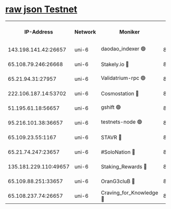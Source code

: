 [raw json Testnet](https://rpc-check.junot.stavr.tech/junot/rpc-junot-result.json)
=


<table><tr><th>IP-Address</th><th>Network</th><th>Moniker</th><th>Latest Block Height</th><th>Earliest Block Height</th><th>Catching Up</th><th>Tx Index</th><th>Voting Power</th><th>Scan Time</th></tr><tr><td>143.198.141.42:26657</td><td>uni-6</td><td>daodao_indexer 🟢</td><td>8539651</td><td>1</td><td>False</td><td>off</td><td>0</td><td>2024-03-03T23:42:36.743813262UTC</td></tr><tr><td>65.108.79.246:26668</td><td>uni-6</td><td>Stakely.io 🔴</td><td>8539647</td><td>1570872</td><td>False</td><td>on</td><td>11</td><td>2024-03-03T23:42:26.532139464UTC</td></tr><tr><td>65.21.94.31:27957</td><td>uni-6</td><td>Validatrium-rpc 🟢</td><td>8539645</td><td>2943363</td><td>False</td><td>on</td><td>0</td><td>2024-03-03T23:42:22.167377831UTC</td></tr><tr><td>222.106.187.14:53702</td><td>uni-6</td><td>Cosmostation 🔴</td><td>8539644</td><td>7473037</td><td>False</td><td>on</td><td>109003</td><td>2024-03-03T23:42:19.822784152UTC</td></tr><tr><td>51.195.61.18:56657</td><td>uni-6</td><td>gshift 🟢</td><td>8539640</td><td>7691417</td><td>False</td><td>on</td><td>0</td><td>2024-03-03T23:42:09.789089208UTC</td></tr><tr><td>95.216.101.38:36657</td><td>uni-6</td><td>testnets-node 🟢</td><td>8539648</td><td>8116304</td><td>False</td><td>on</td><td>0</td><td>2024-03-03T23:42:28.852948023UTC</td></tr><tr><td>65.109.23.55:1167</td><td>uni-6</td><td>STAVR 🔴</td><td>8539649</td><td>8207211</td><td>False</td><td>off</td><td>6056</td><td>2024-03-03T23:42:33.234668060UTC</td></tr><tr><td>65.21.74.247:23657</td><td>uni-6</td><td>#SoloNation 🔴</td><td>8539650</td><td>8237483</td><td>False</td><td>on</td><td>112</td><td>2024-03-03T23:42:35.882501613UTC</td></tr><tr><td>135.181.229.110:49657</td><td>uni-6</td><td>Staking_Rewards 🔴</td><td>8539652</td><td>8388763</td><td>False</td><td>on</td><td>1008</td><td>2024-03-03T23:42:41.406891875UTC</td></tr><tr><td>65.109.88.251:33657</td><td>uni-6</td><td>OranG3cluB 🔴</td><td>8539652</td><td>8418953</td><td>False</td><td>on</td><td>11</td><td>2024-03-03T23:42:41.112455293UTC</td></tr><tr><td>65.108.237.74:26657</td><td>uni-6</td><td>Craving_for_Knowledge 🔴</td><td>8539649</td><td>8509474</td><td>False</td><td>on</td><td>9004</td><td>2024-03-03T23:42:33.541132878UTC</td></tr></table>